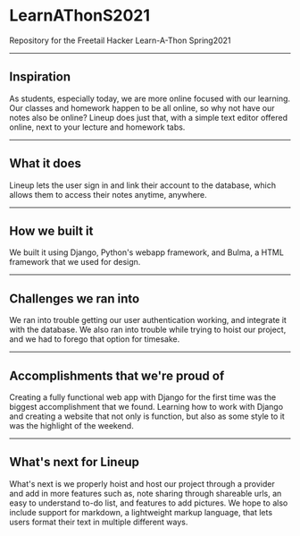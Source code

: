 # LearnAThonS2021
Repository for the Freetail Hacker Learn-A-Thon Spring2021

---

## Inspiration
As students, especially today, we are more online focused with our learning. Our classes and homework happen to be all online, so why not have our notes also be online? Lineup does just that, with a simple text editor offered online, next to your lecture and homework tabs.

---

## What it does
Lineup lets the user sign in and link their account to the database, which allows them to access their notes anytime, anywhere.

---

## How we built it
We built it using Django, Python's webapp framework, and Bulma, a HTML framework that we used for design.

---

## Challenges we ran into
We ran into trouble getting our user authentication working, and integrate it with the database. We also ran into trouble while trying to hoist our project, and we had to forego that option for timesake.

---

## Accomplishments that we're proud of
Creating a fully functional web app with Django for the first time was the biggest accomplishment that we found. Learning how to work with Django and creating a website that not only is function, but also as some style to it was the highlight of the weekend.

---

## What's next for Lineup
What's next is we properly hoist and host our project through a provider and add in more features such as, note sharing through shareable urls, an easy to understand to-do list, and features to add pictures. We hope to also include support for markdown, a lightweight markup language, that lets users format their text in multiple different ways.
